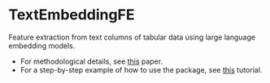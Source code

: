 # TextEmbeddingFE
Feature extraction from text columns of tabular data using large language embedding models.
- For methodological details, see [this](https://www.medrxiv.org/content/10.1101/2024.05.14.24307372v1) paper.
- For a step-by-step example of how to use the package, see [this](https://github.com/asmahani/TextEmbeddingFE/blob/fd9c7cdb2328731107c61903bdf27e89426f0c28/notebooks/tutorial.ipynb) tutorial.
